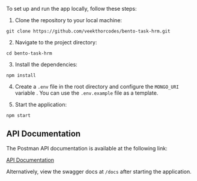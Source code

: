 To set up and run the app locally, follow these steps:

1. Clone the repository to your local machine:

```
git clone https://github.com/veekthorcodes/bento-task-hrm.git
```

2. Navigate to the project directory:

```
cd bento-task-hrm
```

3. Install the dependencies:

```
npm install
```

4. Create a `.env` file in the root directory and configure the `MONGO_URI` variable . You can use the `.env.example` file as a template.

5. Start the application:

```
npm start
```

## API Documentation

The Postman API documentation is available at the following link:

[API Documentation](https://documenter.getpostman.com/view/12452968/2sA3dskYsm)

Alternatively, view the swagger docs at `/docs` after starting the application.
